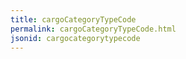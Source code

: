 ```yaml
---
title: cargoCategoryTypeCode
permalink: cargoCategoryTypeCode.html
jsonid: cargocategorytypecode
---
```

